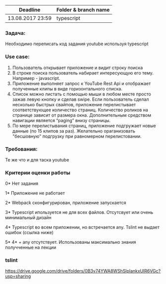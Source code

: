 | Deadline | Folder & branch name |
|----------|-------------|
| 13.08.2017 23:59| typescript |

### Задача:
Необходимо переписать код задания youtube используя typescript

### Use case:
1. Пользователь открывает приложение и видит строку поиска
2. В строке поиска пользователь набирает интересующую его тему. Например - javascript.
3. Приложение выполняет запрос к YouTube Rest Api и отображает полученные клипы в виде горизонтального списка.
4. Список можно листать с помощью мыши в любом месте просто зажав левую кнопку и сделав swipe. Если пользователь сделал несколько быстрых свайпов, приложение перелистывает соответствующее количество страниц. Количество роликов на странице зависит от размера окна. Дополнительным средством навигации является “paging” внизу страницы.
5. По мере перелистывания страниц, приложение подгружает новые данные (по 15 клипов за раз). Желательно ораганизовать "бесшовную" подгрузку при равномерном перелистовании.

### Требования:
Те же что и для таска youtube

### Критерии оценки работы
0* Нет задания

1* Приложение не работает

2* Webpack сконфигурирован, приложение запускается

3* Typescript ипользуется не для всех файлов. Отсутсвует или очень минимальный дизайн

4* Typescript во всем приложении, но встречается any. Tslint не выдает ошибок (ссылка ниже)

5* 4* + any отсутствует. Использованы максимально знания получченные на лекции

### tslint
https://drive.google.com/drive/folders/0B3v74YWA8WShSlplankxUlR6VGc?usp=sharing
